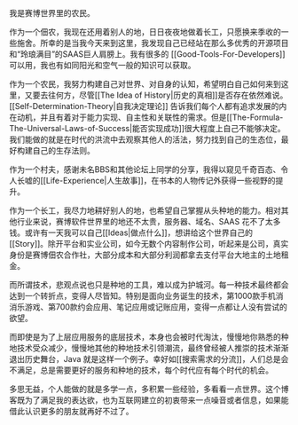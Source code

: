 我是赛博世界里的农民。

作为一个佃农，我现在还用着别人的地，日日夜夜地做着长工，只愿换来季收的一些施舍。所幸的是当我今天来到这里，我发现自己已经站在那么多优秀的开源项目和“玲琅满目”的SAAS巨人肩膀上。我有很多的 [[Good-Tools-For-Developers]] 可以用，我也有如同阳光和空气一般的知识可以获取。

作为一个农民，我努力构建自己对世界、对自身的认知，希望明白自己如何来到这里，又要去往何方，尽管[[The Idea of History|历史的真相]]是否存在依然难说。[[Self-Determination-Theory|自我决定理论]] 告诉我们每个人都有追求发展的内在动机，并且有着对于能力实现、自主性和关联性的需求。但是[[The-Formula-The-Universal-Laws-of-Success|能否实现成功]]很大程度上自己不能够决定。我们能做的就是在时代的洪流中去观察其他人的活法，努力找到自己的生态位，最好构建自己的生存法则。

作为一个村夫，感谢未名BBS和其他论坛上同学的分享，我得以窥见千奇百态、令人长嘘的[[Life-Experience|人生故事]]，在书本的人物传记外获得一些视野的提升。

作为一个长工，我尽力地耕好别人的地，也希望自己掌握从头种地的能力。相对其他行业来说，赛博软件世界里的地还不太贵，服务器、域名、SAAS 花不了太多钱。或许有一天我可以自己[[Ideas|做点什么]]，想讲给这个世界自己的[[Story]]。除开平台和实业公司，如今无数个内容制作公司，听起来是公司，真实身份是赛博佃农合作社，大部分成本和大部分利润都拿去支付平台大地主的土地租金。

而所谓技术，悲观点说也只是种地的工具，难以成为护城河。每一种技术最终都会达到一个转折点，变得人尽皆知。特别是面向业务诞生的技术，第1000款手机消消乐游戏、第700款约会应用、笔记应用或记账应用，变得一点都让人没有尝试的欲望。

而即使是为了上层应用服务的底层技术，本身也会被时代淘汰，慢慢地你熟悉的种地技术受众减少，慢慢地其他的种地技术引领潮流，最终曾经被人推崇的技术渐渐退出历史舞台，Java 就是这样一个例子。幸好如[[搜索需求的分流]]，人们总是会不满足，总是需要更好的服务和种地的技术，每个时代应有每个时代的机会。

多思无益，个人能做的就是多学一点，多积累一些经验，多看看一点世界。这个博客既为了满足我的表达欲，也为互联网建立的初衷带来一点噪音或者信息，如果能借此认识更多的朋友就再好不过了。